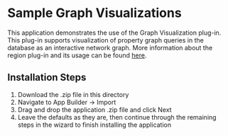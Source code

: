 # Sample Graph Visualizations

This application demonstrates the use of the Graph Visualization plug-in. This plug-in supports visualization of property graph queries in the database as an interactive network graph.
More information about the region plug-in and its usage can be found [here](/plugins/region/graph-visualization).

## Installation Steps

1. Download the .zip file in this directory
2. Navigate to App Builder -> Import
3. Drag and drop the application .zip file and click Next
4. Leave the defaults as they are, then continue through the remaining steps in the wizard to finish installing the application